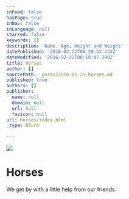 ```yaml
---
inFeed: false
hasPage: true
inNav: false
inLanguage: null
starred: false
keywords: []
description: 'Name, Age, Height and Weight'
datePublished: '2016-02-22T08:20:53.432Z'
dateModified: '2016-02-22T08:18:47.300Z'
title: Horses
author: []
sourcePath: _posts/2016-01-25-horses.md
published: true
authors: []
publisher:
  name: null
  domain: null
  url: null
  favicon: null
url: horses/index.html
_type: Blurb

---
```

![](https://the-grid-user-content.s3-us-west-2.amazonaws.com/ac52ee87-7ee1-4a3e-b44f-8100489807fd.jpg)

# Horses

We get by with a little help from our friends.